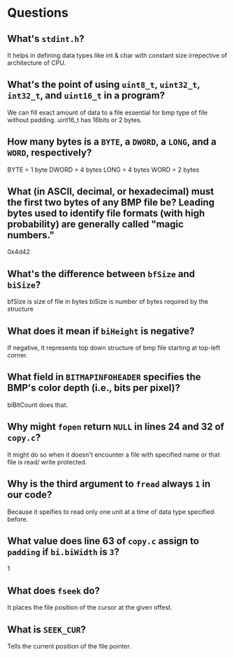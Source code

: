 # Questions

## What's `stdint.h`?

It helps in defining data types like int & char with constant size irrepective of architecture of CPU.

## What's the point of using `uint8_t`, `uint32_t`, `int32_t`, and `uint16_t` in a program?

We can fill exact amount of data to a file essential for bmp type of file without padding. uint16_t has 16bits or 2 bytes.

## How many bytes is a `BYTE`, a `DWORD`, a `LONG`, and a `WORD`, respectively?

BYTE = 1 byte
DWORD = 4 bytes
LONG = 4 bytes
WORD = 2 bytes

## What (in ASCII, decimal, or hexadecimal) must the first two bytes of any BMP file be? Leading bytes used to identify file formats (with high probability) are generally called "magic numbers."

0x4d42

## What's the difference between `bfSize` and `biSize`?

bfSize is size of file in bytes
biSize is number of bytes required by the structure

## What does it mean if `biHeight` is negative?

If negative, it represents top down structure of bmp file starting at top-left corner.

## What field in `BITMAPINFOHEADER` specifies the BMP's color depth (i.e., bits per pixel)?

biBitCount does that.

## Why might `fopen` return `NULL` in lines 24 and 32 of `copy.c`?

It might do so when it doesn't encounter a file with specified name or that file is read/ write protected.

## Why is the third argument to `fread` always `1` in our code?

Because it speifies to read only one unit at a time of data type specified before.

## What value does line 63 of `copy.c` assign to `padding` if `bi.biWidth` is `3`?

1

## What does `fseek` do?

It places the file position of the cursor at the given offest.

## What is `SEEK_CUR`?

Tells the current position of the file pointer.
